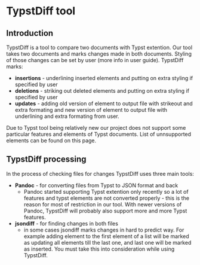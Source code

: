# TypstDiff tool
## Introduction
TypstDiff is a tool to compare two documents with Typst extention.
Our tool takes two documents and marks changes made in both documents.
Styling of those changes can be set by user (more info in user guide).
TypstDiff marks:

* **insertions** - underlining inserted elements and putting on extra styling if specified by user
* **deletions** - striking out deleted elements and putting on extra styling if specified by user
* **updates** - adding old version of element to output file with strikeout and extra formating and new version of element to output file with underlining and extra formating from user.

Due to Typst tool being relatively new our project does not support some
particular features and elements of Typst documents. List of unnsupported
elements can be found on this page.

## TypstDiff processing
In the process of checking files for changes TypstDiff uses three main tools:

* **Pandoc** - for converting files from Typst to JSON format and back
    - Pandoc started supporting Typst extention only recently so a lot of features and typst elements are not converted properly - this is the reason for most of restriction in our tool. With newer versions of Pandoc, TypstDiff will probably also support more and more Typst features.
* **jsondiff** - for finding changes in both files
    - in some cases jsondiff marks changes in hard to predict way. For example adding element to the first element of a list will be marked as updating all elements till the last one, and last one will be marked as inserted. You must take this into consideration while using TypstDiff.
